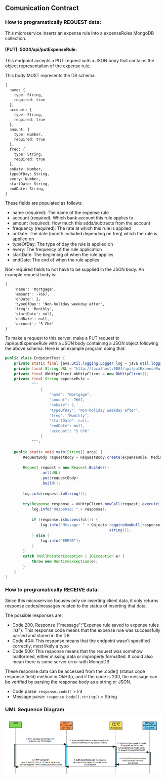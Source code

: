 ## Comunication Contract

### How to programatically REQUEST data:

This microservice inserts an expense rule into a expenseRules MongoDB collection.

#### [PUT] :5004/api/putExpenseRule: 
This endpoint accepts a PUT request with a JSON body that contains the object representaiton
of the expense rule. 

This body MUST represents the DB schema: 

```
{
  name: { 
    type: String,
    required: true
  },
  account: { 
    type: String,
    required: true
  },
  amount: { 
    type: Number,
    required: true
  },
  freq: { 
    type: String,
    required: true
  },
  onDate: Number,
  typeOfDay: String,
  every: Number,
  startDate: String,
  endDate: String,
}
```

These fields are populated as follows:
- name (required): The name of the expense rule
- account (required): Which bank account this rule applies to
- amount (required): How much this adds/subtracts from the account
- frequency (required): The rate at which this rule is applied
- onDate: The date (month included depending on freq) which the rule is applied on
- typeOfDay: The type of day the rule is applied on
- every: The frequency of the rule application
- startDate: The beginning of when the rule applies
- endDate: The end of when the rule applies

Non-required fields to not have to be supplied in the JSON body. An example request body is:

```
{
    'name': 'Mortgage',
    'amount': -7667,
    'onDate': 2,
    'typeOfDay': 'Non-holiday weekday after',
    'freq': 'Monthly',
    'startDate': null,
    'endDate': null,
    'account': 'S Chk'
}
```

To make a request to this server, make a PUT request to 
/api/putExpenseRule with a JSON body containing a JSON object following the 
above schema. Here is an example program doing that:

```java
public class EndpointTest {
	private static final java.util.logging.Logger log = java.util.logging.Logger.getLogger(EndpointTest.class.getName());
	private final String URL = "http://localhost:5004/api/putExpenseRule";
	private final OkHttpClient okHttpClient = new OkHttpClient();
	private final String expenseRule = 
            """
                {
                    "name": "Mortgage",
                    "amount": -7667,
                    "onDate": 2,
                    "typeOfDay": "Non-holiday weekday after",
                    "freq": "Monthly",
                    "startDate": null,
                    "endDate": null,
                    "account": "S Chk"
                }
            """;
	
	public static void main(String[] args) {
		RequestBody requestBody = RequestBody.create(expenseRule, MediaType.parse("application/json"));

		Request request = new Request.Builder()
				.url(URL)
				.put(requestBody)
				.build();

		log.info(request.toString());

		try(Response response = okHttpClient.newCall(request).execute()) {
			log.info("Response: " + response);

			if (response.isSuccessful()) {
				log.info("Message: " + Objects.requireNonNull(response.body())
				                              .string());
			} else {
				log.info("ERROR");
			}
		}
		catch (NullPointerException | IOException e) {
			throw new RuntimeException(e);
		}
    }
}
```

### How to programatically RECEIVE data:

Since this microservice focuses only on inserting client data, it only returns response codes/messages
related to the status of inserting that data. 

The possible responses are:

- Code 200, Response {"message":"Expense rule saved to expense rules list"}: This response code means that the 
  expense rule was successfully parsed and stored in the DB
- Code 404: This response means that the endpoint wasn't specified correctly, most likely a typo
- Code 500: This response means that the request was somehow malformed, either missing data or improperly formatted. 
  It could also mean there is some server error with MongoDB

These response data can be accessed from the .code() (status code response field) method in OkHttp, and if the code 
is 200, the message can be verified by parsing the response body as a string or JSON.

- Code parse: `response.code()` > Int
- Message parse: `response.body().string()` > String

### UML Sequence Diagram

![Diagram](/UML/SequenceDiagram.PNG)